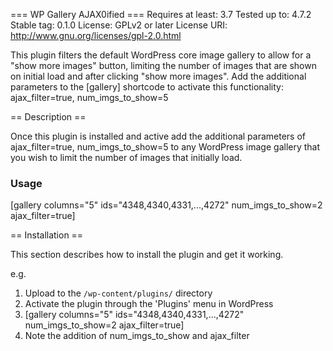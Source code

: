 === WP Gallery AJAX0ified ===
Requires at least: 3.7
Tested up to: 4.7.2
Stable tag: 0.1.0
License: GPLv2 or later
License URI: http://www.gnu.org/licenses/gpl-2.0.html

This plugin filters the default WordPress core image gallery to allow for a "show more images" button, limiting the number of images that are shown on initial load and after clicking "show more images". Add the additional parameters to the [gallery] shortcode to activate this functionality: ajax_filter=true, num_imgs_to_show=5

== Description ==

Once this plugin is installed and active add the additional parameters of ajax_filter=true, num_imgs_to_show=5 to any WordPress image gallery that you wish to limit the number of images that initially load.

### Usage ###
[gallery columns="5" ids="4348,4340,4331,...,4272" num_imgs_to_show=2 ajax_filter=true]

== Installation ==

This section describes how to install the plugin and get it working.

e.g.

1. Upload to the `/wp-content/plugins/` directory
2. Activate the plugin through the 'Plugins' menu in WordPress
3. [gallery columns="5" ids="4348,4340,4331,...,4272" num_imgs_to_show=2 ajax_filter=true]
4. Note the addition of num_imgs_to_show and ajax_filter
